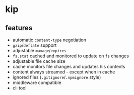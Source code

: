# kip

## features

 * automatic `content-type` negotiation
 * `gzip`/`deflate` support
 * adjustable `maxage`/`expires`
 * `fs.stat` cached and monitored to update on `fs` changes
 * adjustable file cache size
 * cache monitors file changes and updates his contents
 * content always streamed - except when in cache
 * ignored files (`.gitignore`/`.npmignore` style)
 * middleware compatible
 * cli tool